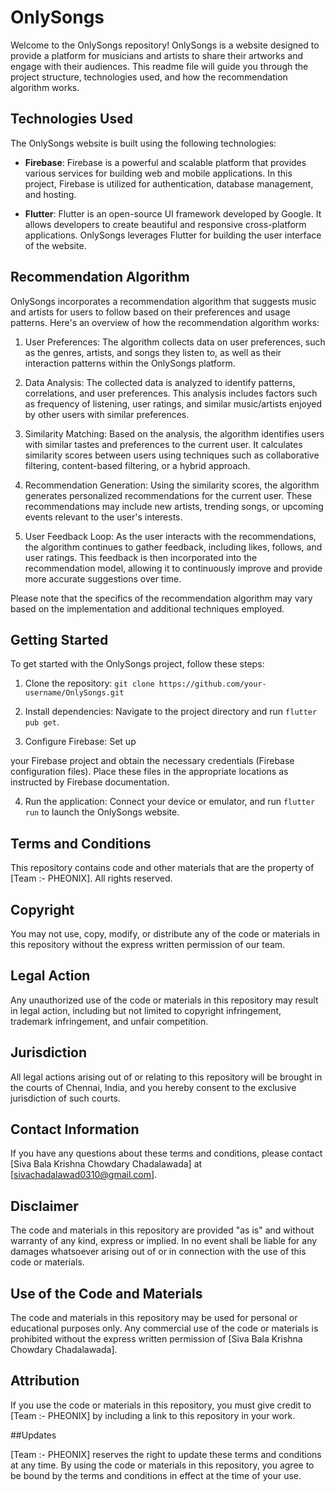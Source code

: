 # OnlySongs

Welcome to the OnlySongs repository! OnlySongs is a website designed to provide a platform for musicians and artists to share their artworks and engage with their audiences. This readme file will guide you through the project structure, technologies used, and how the recommendation algorithm works.

## Technologies Used

The OnlySongs website is built using the following technologies:

- **Firebase**: Firebase is a powerful and scalable platform that provides various services for building web and mobile applications. In this project, Firebase is utilized for authentication, database management, and hosting.

- **Flutter**: Flutter is an open-source UI framework developed by Google. It allows developers to create beautiful and responsive cross-platform applications. OnlySongs leverages Flutter for building the user interface of the website.

## Recommendation Algorithm

OnlySongs incorporates a recommendation algorithm that suggests music and artists for users to follow based on their preferences and usage patterns. Here's an overview of how the recommendation algorithm works:

1. User Preferences: The algorithm collects data on user preferences, such as the genres, artists, and songs they listen to, as well as their interaction patterns within the OnlySongs platform.

2. Data Analysis: The collected data is analyzed to identify patterns, correlations, and user preferences. This analysis includes factors such as frequency of listening, user ratings, and similar music/artists enjoyed by other users with similar preferences.

3. Similarity Matching: Based on the analysis, the algorithm identifies users with similar tastes and preferences to the current user. It calculates similarity scores between users using techniques such as collaborative filtering, content-based filtering, or a hybrid approach.

4. Recommendation Generation: Using the similarity scores, the algorithm generates personalized recommendations for the current user. These recommendations may include new artists, trending songs, or upcoming events relevant to the user's interests.

5. User Feedback Loop: As the user interacts with the recommendations, the algorithm continues to gather feedback, including likes, follows, and user ratings. This feedback is then incorporated into the recommendation model, allowing it to continuously improve and provide more accurate suggestions over time.

Please note that the specifics of the recommendation algorithm may vary based on the implementation and additional techniques employed.

## Getting Started

To get started with the OnlySongs project, follow these steps:

1. Clone the repository: `git clone https://github.com/your-username/OnlySongs.git`

2. Install dependencies: Navigate to the project directory and run `flutter pub get`.

3. Configure Firebase: Set up

 your Firebase project and obtain the necessary credentials (Firebase configuration files). Place these files in the appropriate locations as instructed by Firebase documentation.

4. Run the application: Connect your device or emulator, and run `flutter run` to launch the OnlySongs website.
   

## Terms and Conditions

This repository contains code and other materials that are the property of [Team :- PHEONIX]. All rights reserved.

## Copyright

You may not use, copy, modify, or distribute any of the code or materials in this repository without the express written permission of our team.

## Legal Action

Any unauthorized use of the code or materials in this repository may result in legal action, including but not limited to copyright infringement, trademark infringement, and unfair competition.

## Jurisdiction

All legal actions arising out of or relating to this repository will be brought in the courts of Chennai, India, and you hereby consent to the exclusive jurisdiction of such courts.

## Contact Information

If you have any questions about these terms and conditions, please contact [Siva Bala Krishna Chowdary Chadalawada] at [sivachadalawad0310@gmail.com]. 

## Disclaimer

The code and materials in this repository are provided "as is" and without warranty of any kind, express or implied. In no event shall be liable for any damages whatsoever arising out of or in connection with the use of this code or materials. 

## Use of the Code and Materials

The code and materials in this repository may be used for personal or educational purposes only. Any commercial use of the code or materials is prohibited without the express written permission of [Siva Bala Krishna Chowdary Chadalawada]. 

## Attribution

If you use the code or materials in this repository, you must give credit to [Team :- PHEONIX] by including a link to this repository in your work. 

##Updates

[Team :- PHEONIX] reserves the right to update these terms and conditions at any time. By using the code or materials in this repository, you agree to be bound by the terms and conditions in effect at the time of your use.
